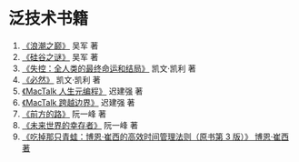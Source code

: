 # 泛技术书籍

1. [《浪潮之巅》](LANGCHAOZHIDIAN) 吴军 著
2. [《硅谷之谜》](GUIGUZHIMI) 吴军 著
3. [《失控：全人类的最终命运和结局》](SHIKONG) 凯文·凯利 著
4. [《必然》](BIRAN) 凯文·凯利 著
7. [《MacTalk 人生元编程》](MACTALK-RENSHENGYUANBIANCHENG) 迟建强 著
8. [《MacTalk 跨越边界》](MACTALK-KUAYUEBIANJIE) 迟建强 著
9. [《前方的路》](QIANFANGDELU) 阮一峰 著
10. [《未来世界的幸存者》](WEILAISHIJIEDEXINGCUNZHE) 阮一峰 著
11. [《吃掉那只青蛙：博恩·崔西的高效时间管理法则（原书第 3 版）》 博恩·崔西 著](CHIDIAONAZHIQINGWA)
